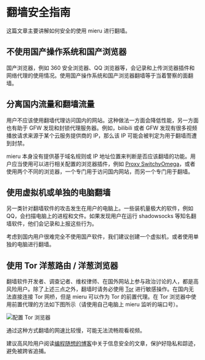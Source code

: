 # 翻墙安全指南

这篇文章主要讲解如何安全的使用 mieru 进行翻墙。

## 不使用国产操作系统和国产浏览器

国产浏览器，例如 360 安全浏览器、QQ 浏览器等，会记录和上传浏览器插件和网络代理的使用情况。使用国产操作系统和国产浏览器翻墙等于当着警察的面翻墙。

## 分离国内流量和翻墙流量

用户不应该使用翻墙代理访问国内的网站。这种做法一方面会降低性能，另一方面也有助于 GFW 发现和封锁代理服务器。例如，bilibili 或者 GFW 发现有很多视频播放请求来源于某个云服务提供商的 IP，那么该 IP 可能会被判定为用于翻墙而遭到封禁。

mieru 本身没有提供基于域名规则或 IP 地址位置来判断是否应该翻墙的功能。用户应当使用可以进行相关配置的浏览器插件，例如 [Proxy SwitchyOmega](https://github.com/FelisCatus/SwitchyOmega)，或者使用两个不同的浏览器，一个专门用于访问国内网站，而另一个专门用于翻墙。

## 使用虚拟机或单独的电脑翻墙

另一类针对翻墙软件的攻击发生在用户的电脑上。一些装机量极大的软件，例如 QQ，会扫描电脑上的进程和文件。如果发现用户在运行 shadowsocks 等知名翻墙软件，他们会记录和上报这些行为。

考虑到国内用户很难完全不使用国产软件，我们建议创建一个虚拟机，或者使用单独的电脑进行翻墙。

## 使用 Tor 洋葱路由 / 洋葱浏览器

翻墙软件开发者、调查记者、维权律师、在国外网站上参与政治讨论的人，都是高风险用户。除了上述三点之外，翻墙时请务必使用 [Tor](https://www.torproject.org/) 进行敏感操作。在国内无法直接连接 Tor 网桥，但是 mieru 可以作为 Tor 的前置代理。在 Tor 浏览器中使用前置代理的方法如下图所示（请使用自己电脑上 mieru 监听的端口号）。

![配置 Tor 浏览器](https://github.com/enfein/mieru/blob/main/docs/assets/config_tor_browser.png)

通过这种方式翻墙的网速比较慢，可能无法流畅观看视频。

建议高风险用户阅读[编程随想的博客](https://program-think.blogspot.com/)中关于信息安全的文章，保护好隐私和踪迹，避免被跨省追捕。
